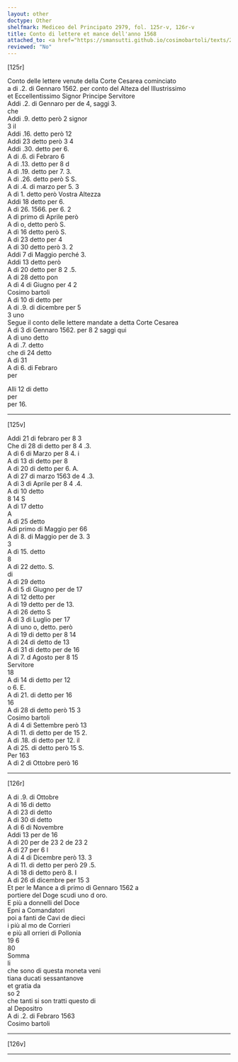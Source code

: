 ```yaml
---
layout: other
doctype: Other
shelfmark: Mediceo del Principato 2979, fol. 125r-v, 126r-v
title: Conto di lettere et mance dell'anno 1568
attached_to: <a href="https://smansutti.github.io/cosimobartoli/texts/2979_059/">2979_059</a>
reviewed: "No"
---
```


[125r]  
  
  
Conto delle lettere venute della Corte Cesarea cominciato  
a di .2. di Gennaro 1562. per conto del Alteza del Illustrissimo  
et Eccellentissimo Signor Principe Servitore  
Addi .2. di Gennaro per de 4, saggi 3.  
che  
Addi .9. detto però 2 signor  
3 il  
Addi .16. detto però 12  
Addi 23 detto però 3 4  
Addi .30. detto per 6.  
A di .6. di Febraro 6  
A dì .13. detto per 8 d  
A dì .19. detto per 7. 3.  
A dì .26. detto però S S.  
A di .4. di marzo per 5. 3  
A dì 1. detto però Vostra Altezza  
Addi 18 detto per 6.  
A dì 26. 1566. per 6. 2  
A dì primo di Aprile però  
A dì o, detto però S.  
A dì 16 detto però S.  
A dì 23 detto per 4  
A dì 30 detto però 3. 2  
Addi 7 di Maggio perché 3.  
Addi 13 detto però  
A dì 20 detto per 8 2 .5.  
A di 28 detto pon  
A dì 4 di Giugno per 4 2  
Cosimo bartoli  
A dì 10 di detto per  
A di .9. di dicembre per 5  
3 uno  
Segue il conto delle lettere mandate a detta Corte Cesarea  
A dì 3 di Gennaro 1562. per 8 2 saggi qui  
A dì uno detto  
A dì .7. detto  
che di 24 detto  
A dì 31  
A dì 6. di Febraro  
per  
  
Alli 12 di detto  
per  
per 16.  
  
---  

[125v]  
  
  
Addi 21 di febraro per 8 3  
Che di 28 di detto per 8 4 .3.  
A dì 6 di Marzo per 8 4. i  
A dì 13 di detto per 8  
A dì 20 di detto per 6. A.  
A dì 27 di marzo 1563 de 4 .3.  
A dì 3 dì Aprile per 8 4 .4.  
A di 10 detto  
8 14 S  
A dì 17 detto  
A  
A dì 25 detto  
Adi primo di Maggio per 66  
A dì 8. di Maggio per de 3. 3  
3  
A dì 15. detto  
8  
A dì 22 detto. S.  
di  
A dì 29 detto  
A dì 5 di Giugno per de 17  
A dì 12 detto per  
A dì 19 detto per de 13.  
A dì 26 detto S  
A dì 3 di Luglio per 17  
A dì uno o, detto. però  
A dì 19 di detto per 8 14  
A dì 24 di detto de 13  
A dì 31 di detto per de 16  
A dì 7. d Agosto per 8 15  
Servitore  
18  
A dì 14 di detto per 12  
o 6. E.  
A dì 21. di detto per 16  
16  
A dì 28 di detto però 15 3  
Cosimo bartoli  
A dì 4 di Settembre però 13  
A dì 11. di detto per de 15 2.  
A dì .18. di detto per 12. il  
A dì 25. di detto però 15 S.  
Per 163  
A dì 2 dì Ottobre però 16  
  
---  

[126r]  
  
  
A di .9. di Ottobre  
A di 16 di detto  
A dì 23 di detto  
A dì 30 di detto  
A dì 6 di Novembre  
Addi 13 per de 16  
A dì 20 per de 23 2 de 23 2  
A dì 27 per 6 l  
A di 4 di Dicembre però 13. 3  
A dì 11. di detto per però 29 .5.  
A di 18 di detto però 8. I  
A dì 26 di dicembre per 15 3  
Et per le Mance a dì primo di Gennaro 1562 a  
portiere del Doge scudi uno d oro.  
E più a donnelli del Doce  
Epni a Comandatori  
poi a fanti de Cavi de dieci  
i più al mo de Corrieri  
e più all orrieri di Pollonia  
19 6  
80  
Somma  
li  
che sono di questa moneta veni  
tiana ducati sessantanove  
et gratia da  
so 2  
che tanti si son tratti questo di  
al Depositro  
A di .2. di Febraro 1563  
Cosimo bartoli  
  
---  

[126v]  
  
  
  
---  

